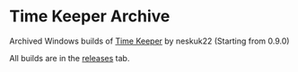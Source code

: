 # Time Keeper Archive
Archived Windows builds of [Time Keeper](https://gamejolt.com/games/TimeKeeper/771919) by neskuk22 (Starting from 0.9.0)

All builds are in the [releases](https://github.com/KRWCLASSIC/Time-Keeper-Archive/releases) tab.
